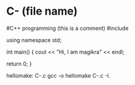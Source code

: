 # C- (file name)
#C++ programming (this is a comment)
#include <iostream>

using namespace std;

int main()
{
   cout << "Hi, I am magikra" << endl; 
   
   return 0;
}

hellomake: C-.c
        gcc -o hellomake C-.c -I.
   
